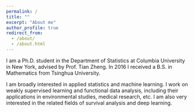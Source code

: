```yaml
---
permalink: /
title: ""
excerpt: "About me"
author_profile: true
redirect_from: 
  - /about/
  - /about.html
---
```


I am a Ph.D. student in the Department of Statistics at Columbia University in New York, advised by Prof. Tian Zheng. In 2016 I received a B.S. in Mathematics from Tsinghua University.

I am broadly interested in applied statistics and machine learning. I work on weakly supervised learning and functional data analysis, including their applications in environmental studies, medical research, etc. I am also very interested in the related fields of survival analysis and deep learning.